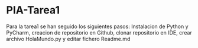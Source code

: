 # PIA-Tarea1
<!DOCTYPE html>
<html>
<head>
<title>Programacion de Inteligencia Artificial</title>
</head>

<body>
Para la tarea1 se han seguido los siguientes pasos:
Instalacion de Python y PyCharm, creacion de repositorio en Github, clonar repositorio en IDE, crear archivo HolaMundo.py
y editar fichero Readme.md
</body>

</html>
